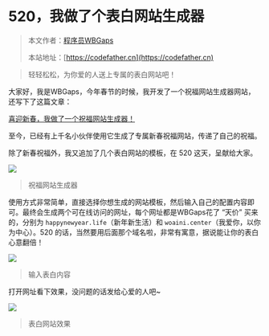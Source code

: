 # 520，我做了个表白网站生成器

> 本文作者：[程序员WBGaps](https://yuyuanweb.feishu.cn/wiki/Abldw5WkjidySxkKxU2cQdAtnah)
>
> 本站地址：[https://codefather.cn](https://codefather.cn)

> 轻轻松松，为你爱的人送上专属的表白网站吧！

大家好，我是WBGaps，今年春节的时候，我开发了一个祝福网站生成器网站，还写下了这篇文章：

[喜迎新春，我做了一个祝福网站生成器！](https://mp.weixin.qq.com/s?__biz=MzI1NDczNTAwMA==&mid=2247492368&idx=1&sn=f54550b92fbfd16b31f25dbe4741814a&scene=21#wechat_redirect)

至今，已经有上千名小伙伴使用它生成了专属新春祝福网站，传递了自己的祝福。

除了新春祝福外，我又追加了几个表白网站的模板，在 520 这天，呈献给大家。

![](https://pic.yupi.icu/5563/202311090827286.png)

> 祝福网站生成器

使用方式非常简单，直接选择你想生成的网站模板，然后输入自己的配置内容即可。最终会生成两个可在线访问的网址，每个网址都是WBGaps花了 “天价” 买来的，分别为 `happynewyear.life`（新年新生活）和 `woaini.center`（我爱你，以你为中心）。520 的话，当然要用后面那个域名啦，非常有寓意，据说能让你的表白心意翻倍！

![](https://pic.yupi.icu/5563/202311090827141.png)

> 输入表白内容

打开网址看下效果，没问题的话发给心爱的人吧~

![](https://pic.yupi.icu/5563/202311090827154.png)

> 表白网站效果

